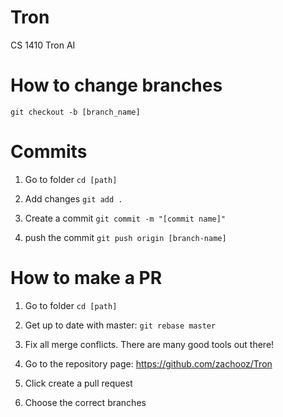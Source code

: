# Tron
CS 1410 Tron AI

# How to change branches
`git checkout -b [branch_name]`

# Commits
1. Go to folder `cd [path]`

2. Add changes `git add .` 

3. Create a commit `git commit -m "[commit name]"`

4. push the commit `git push origin [branch-name]`

# How to make a PR
1. Go to folder `cd [path]`

2. Get up to date with master: `git rebase master`

3. Fix all merge conflicts. There are many good tools out there!

4. Go to the repository page: https://github.com/zachooz/Tron

5. Click create a pull request

6. Choose the correct branches
